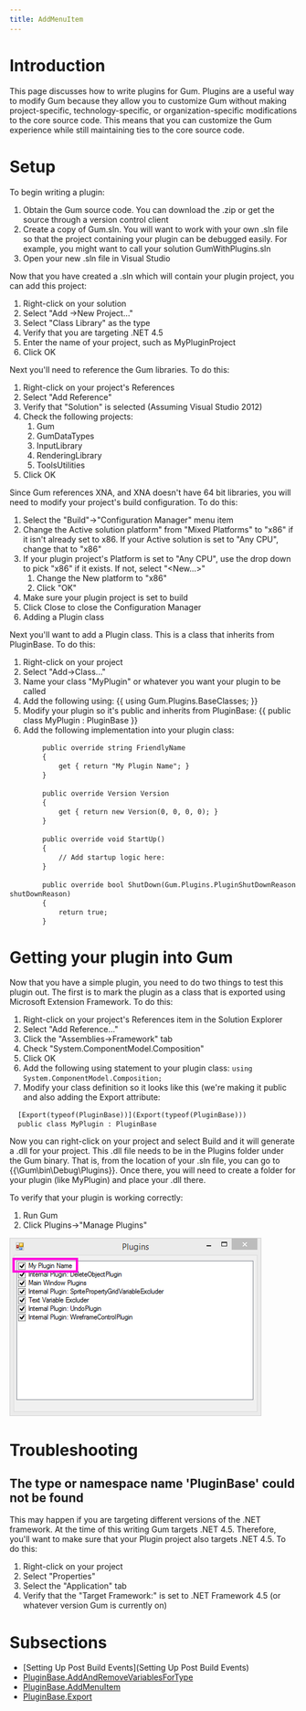```yaml
---
title: AddMenuItem
---
```


# Introduction

This page discusses how to write plugins for Gum.  Plugins are a useful way to modify Gum because they allow you to customize Gum without making project-specific, technology-specific, or organization-specific modifications to the core source code.  This means that you can customize the Gum experience while still maintaining ties to the core source code.  

# Setup

To begin writing a plugin:

1. Obtain the Gum source code.  You can download the .zip or get the source through a version control client
1. Create a copy of Gum.sln.  You will want to work with your own .sln file so that the project containing your plugin can be debugged easily.  For example, you might want to call your solution GumWithPlugins.sln
1. Open your new .sln file in Visual Studio

Now that you have created a .sln which will contain your plugin project, you can add this project:

1. Right-click on your solution
1. Select "Add ->New Project..."
1. Select "Class Library" as the type
1. Verify that you are targeting .NET 4.5
1. Enter the name of your project, such as MyPluginProject
1. Click OK

Next you'll need to reference the Gum libraries.  To do this:

1. Right-click on your project's References
1. Select "Add Reference"
1. Verify that "Solution" is selected (Assuming Visual Studio 2012)
1. Check the following projects:
	1. Gum
	1. GumDataTypes
	1. InputLibrary
	1. RenderingLibrary
	1. ToolsUtilities
1. Click OK

Since Gum references XNA, and XNA doesn't have 64 bit libraries, you will need to modify your project's build configuration.  To do this:

1. Select the "Build"->"Configuration Manager" menu item
1. Change the Active solution platform" from "Mixed Platforms" to "x86" if it isn't already set to x86.  If your Active solution is set to "Any CPU", change that to "x86"
1. If your plugin project's Platform is set to "Any CPU", use the drop down to pick "x86" if it exists.  If not, select "<New...>"
	1. Change the New platform to "x86"
	1. Click "OK"
1. Make sure your plugin project is set to build
1. Click Close to close the Configuration Manager
1. Adding a Plugin class

Next you'll want to add a Plugin class.  This is a class that inherits from PluginBase.  To do this:

1. Right-click on your project
1. Select "Add->Class..."
1. Name your class "MyPlugin" or whatever you want your plugin to be called
1. Add the following using:  {{ using Gum.Plugins.BaseClasses; }}
1. Modify your plugin so it's public and inherits from PluginBase: {{ public class MyPlugin : PluginBase }}
1. Add the following implementation into your plugin class:

```
        public override string FriendlyName
        {
            get { return "My Plugin Name"; }
        }

        public override Version Version
        {
            get { return new Version(0, 0, 0, 0); }
        }

        public override void StartUp()
        {
            // Add startup logic here:
        }

        public override bool ShutDown(Gum.Plugins.PluginShutDownReason shutDownReason)
        {
            return true;
        }

```

# Getting your plugin into Gum

Now that you have a simple plugin, you need to do two things to test this plugin out.  The first is to mark the plugin as a class that is exported using Microsoft Extension Framework.  To do this:

1. Right-click on your project's References item in the Solution Explorer
1. Select "Add Reference..."
1. Click the "Assemblies->Framework" tab
1. Check "System.ComponentModel.Composition"
1. Click OK
1. Add the following using statement to your plugin class:  ` using System.ComponentModel.Composition; `
1. Modify your class definition so it looks like this (we're making it public and also adding the Export attribute:

```
  [Export(typeof(PluginBase))](Export(typeof(PluginBase)))
  public class MyPlugin : PluginBase
```

Now you can right-click on your project and select Build and it will generate a .dll for your project.  This .dll file needs to be in the Plugins folder under the Gum binary.  That is, from the location of your .sln file, you can go to {{\Gum\bin\Debug\Plugins}}.  Once there, you will need to create a folder for your plugin (like MyPlugin) and place your .dll there.

To verify that your plugin is working correctly:

1. Run Gum
1. Click Plugins->"Manage Plugins"

![](MyPluginName.png)

# Troubleshooting

## The type or namespace name 'PluginBase' could not be found

This may happen if you are targeting different versions of the .NET framework.  At the time of this writing Gum targets .NET 4.5.  Therefore, you'll want to make sure that your Plugin project also targets .NET 4.5.  To do this:

1. Right-click on your project
1. Select "Properties"
1. Select the "Application" tab
1. Verify that the "Target Framework:" is set to .NET Framework 4.5 (or whatever version Gum is currently on)

# Subsections

* [Setting Up Post Build Events](Setting Up Post Build Events)
* [PluginBase.AddAndRemoveVariablesForType](PluginBase.AddAndRemoveVariablesForType)
* [PluginBase.AddMenuItem](PluginBase.AddMenuItem)
* [PluginBase.Export](PluginBase.Export)